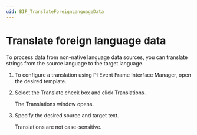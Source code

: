 ```yaml
---
uid: BIF_TranslateForeignLanguageData
---
```


# Translate foreign language data

To process data from non-native language data sources, you can translate strings from the source language to the target language.

1. To configure a translation using PI Event Frame Interface Manager, open the desired template.

2. Select the Translate check box and click Translations.

    The Translations window opens.

3. Specify the desired source and target text.

    Translations are not case-sensitive.
